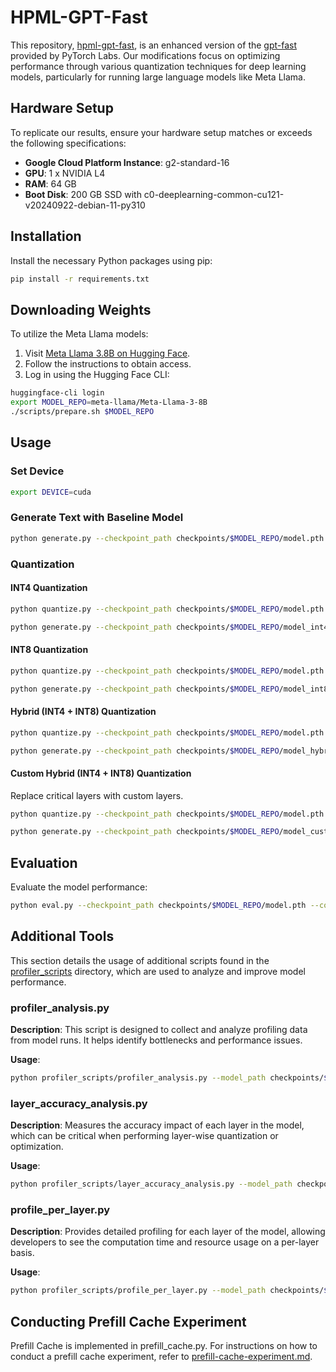 
# HPML-GPT-Fast

This repository, [hpml-gpt-fast](https://github.com/apzlx/hpml-gpt-fast), is an enhanced version of the [gpt-fast](https://github.com/pytorch-labs/gpt-fast) provided by PyTorch Labs. Our modifications focus on optimizing performance through various quantization techniques for deep learning models, particularly for running large language models like Meta Llama.

## Hardware Setup

To replicate our results, ensure your hardware setup matches or exceeds the following specifications:

- **Google Cloud Platform Instance**: g2-standard-16
- **GPU**: 1 x NVIDIA L4
- **RAM**: 64 GB
- **Boot Disk**: 200 GB SSD with c0-deeplearning-common-cu121-v20240922-debian-11-py310

## Installation

Install the necessary Python packages using pip:

```bash
pip install -r requirements.txt
```

## Downloading Weights

To utilize the Meta Llama models:

1. Visit [Meta Llama 3.8B on Hugging Face](https://huggingface.co/meta-llama/Meta-Llama-3-8B).
2. Follow the instructions to obtain access.
3. Log in using the Hugging Face CLI:

```bash
huggingface-cli login
export MODEL_REPO=meta-llama/Meta-Llama-3-8B
./scripts/prepare.sh $MODEL_REPO
```

## Usage

### Set Device

```bash
export DEVICE=cuda
```

### Generate Text with Baseline Model

```bash
python generate.py --checkpoint_path checkpoints/$MODEL_REPO/model.pth --compile --prompt "Hello, my name is"
```

### Quantization

#### INT4 Quantization

```bash
python quantize.py --checkpoint_path checkpoints/$MODEL_REPO/model.pth --mode int4 --groupsize 32

python generate.py --checkpoint_path checkpoints/$MODEL_REPO/model_int4.g32.pth --compile --prompt "Hello, my name is"
```

#### INT8 Quantization

```bash
python quantize.py --checkpoint_path checkpoints/$MODEL_REPO/model.pth --mode int8

python generate.py --checkpoint_path checkpoints/$MODEL_REPO/model_int8.pth --compile --prompt "Hello, my name is"
```

#### Hybrid (INT4 + INT8) Quantization

```bash
python quantize.py --checkpoint_path checkpoints/$MODEL_REPO/model.pth --mode hybrid --groupsize 32

python generate.py --checkpoint_path checkpoints/$MODEL_REPO/model_hybrid_int8_int4.g32.pth --compile --prompt "Hello, my name is"
```

#### Custom Hybrid (INT4 + INT8) Quantization

Replace critical layers with custom layers.

```bash
python quantize.py --checkpoint_path checkpoints/$MODEL_REPO/model.pth --mode hybrid --groupsize 32 --critical_layers "layers.0.attention.wo" "layers.1.attention.wqkv" "layers.1.feed_forward.w2" "layers.5.attention.wqkv" "layers.5.feed_forward.w2" "layers.10.feed_forward.w2"

python generate.py --checkpoint_path checkpoints/$MODEL_REPO/model_custom_hybrid_int8_int4.g32.pth --compile --prompt "Hello, my name is"
```

## Evaluation

Evaluate the model performance:

```bash
python eval.py --checkpoint_path checkpoints/$MODEL_REPO/model.pth --compile --tasks hellaswag winogrande
```

## Additional Tools

This section details the usage of additional scripts found in the [profiler_scripts](https://github.com/apzlx/hpml-gpt-fast/tree/main/profiler_scripts) directory, which are used to analyze and improve model performance.

### profiler_analysis.py

**Description**: This script is designed to collect and analyze profiling data from model runs. It helps identify bottlenecks and performance issues.

**Usage**:

```bash
python profiler_scripts/profiler_analysis.py --model_path checkpoints/$MODEL_REPO/model.pth --output_file analysis_report.txt
```

### layer_accuracy_analysis.py

**Description**: Measures the accuracy impact of each layer in the model, which can be critical when performing layer-wise quantization or optimization.

**Usage**:

```bash
python profiler_scripts/layer_accuracy_analysis.py --model_path checkpoints/$MODEL_REPO/model.pth --report_file accuracy_report.txt
```

### profile_per_layer.py

**Description**: Provides detailed profiling for each layer of the model, allowing developers to see the computation time and resource usage on a per-layer basis.

**Usage**:

```bash
python profiler_scripts/profile_per_layer.py --model_path checkpoints/$MODEL_REPO/model.pth --output_dir ./layer_profiles
```

## Conducting Prefill Cache Experiment
Prefill Cache is implemented in prefill_cache.py.
For instructions on how to conduct a prefill cache experiment, refer to [prefill-cache-experiment.md](https://github.com/apzlx/hpml-gpt-fast/blob/main/prefill-cache-experiment.md).
